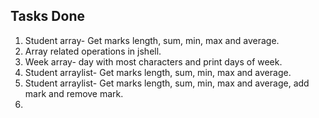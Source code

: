 ## Tasks Done

1. Student array- Get marks length, sum, min, max and average.
2. Array related operations in jshell.
3. Week array- day with most characters and print days of week.
4. Student arraylist- Get marks length, sum, min, max and average.
5. Student arraylist- Get marks length, sum, min, max and average, add mark and remove mark.
6. 